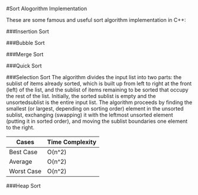 #Sort Alogorithm Implementation

These are some famous and useful sort algorithm implementation in C++:

###Insertion Sort


###Bubble Sort


###Merge Sort

###Quick Sort

###Selection Sort
The algorithm divides the input list into two parts: the sublist of items already sorted, which is built up from left to right at the front (left) of the list, and the sublist of items remaining to be sorted that occupy the rest of the list. Initially, the sorted sublist is empty and the unsortedsublist is the entire input list. The algorithm proceeds by finding the smallest (or largest, depending on sorting order) element in the unsorted sublist, exchanging (swapping) it with the leftmost unsorted element (putting it in sorted order), and moving the sublist boundaries one element to the right.

Cases|Time Complexity
------------|-------------
Best Case|O(n^2)
Average|O(n^2)
Worst Case|O(n^2)
###Heap Sort